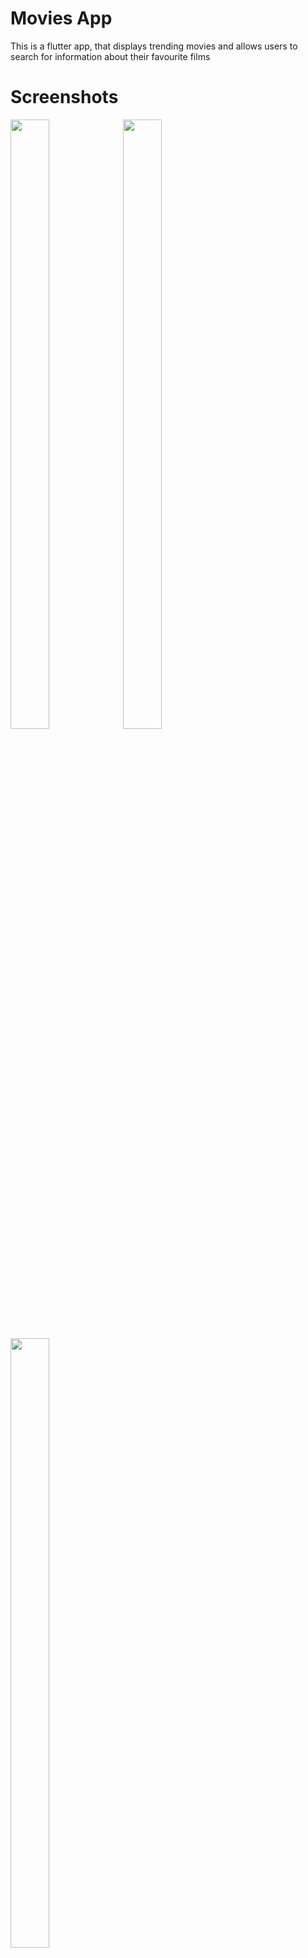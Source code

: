 # Movies App

This is a flutter app, that displays trending movies and allows users to search for information about their favourite films

# Screenshots

<img src="https://user-images.githubusercontent.com/26127333/52084761-d9811580-25b3-11e9-9588-8591490ed41a.PNG" width="35%" height="50%"/>
<img src="https://user-images.githubusercontent.com/26127333/52084766-ddad3300-25b3-11e9-958f-e7629098baf8.PNG" width="35%" height="50%"/>
<img src="https://user-images.githubusercontent.com/26127333/52084772-e0a82380-25b3-11e9-8399-5756a108d2dc.PNG" width="35%" height="50%"/>
